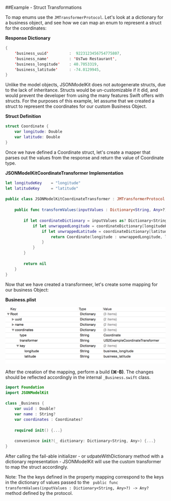 ##Example - Struct Transformations

To map enums use the `JMTransformerProtocol`. Let's look at a dictionary for a business object, and see how we can map an enum to represent a struct for the coordinates:

**Response Dictionary**

```swift
{
	'business_uuid'  	 	:  9223123456754775807,
	'business_name'  		: 'UsTwo Restaurant',
	'business_longitude'  	: 40.7053319,
	'business_latitude'   	: -74.0129945,
}
```

Unlike the model objects, JSONModelKit does not autogenerate structs, due to the lack of inheritance. Structs would be un-customizable if it did, and would prevent the developer from using the many features Swift offers with structs. For the purposes of this example, let assume that we created a struct to represent the coordinates for our custom Business Object.

**Struct Definition**

```swift
struct Coordinate {
  	var longitude: Double
   	var latitude: Double
}
```

Once we have defined a Coordinate struct, let's create a mapper that parses out the values from the response and return the value of Coordinate type.

**JSONModelKitCoordinateTransformer Implementation**

```swift
let longitudeKey    = "longitude"
let latitudeKey     = "latitude"

public class JSONModelKitCoordinateTransformer : JMTransformerProtocol {

    public func transformValues(inputValues : Dictionary<String, Any>?) -> Any? {

        if let coordinateDictionary = inputValues as? Dictionary<String, Double> {
            if let unwrappedLongitude = coordinateDictionary[longitudeKey] {
                if let unwrappedLatitude = coordinateDictionary[latitudeKey] {
                    return Coordinate(longitude : unwrappedLongitude, latitude : unwrappedLatitude)
                }
            }
        }

        return nil
    }
}
```

Now that we have created a transformeer, let's create some mapping for our business Object:

**Business.plist**
<br/>

![alt tag](/documentation/readme_assets/struct_example_plist.png?raw=true)
<br/>

After the creation of the mapping, perform a build **(⌘-B)**. The changes should be reflected accordingly in the internal `_Business.swift` class.


```swift
import Foundation
import JSONModelKit

class _Business {
	var uuid : Double?
	var name : String?
	var coordinates : Coordinates?

 	required init() {...}

 	convenience init?(_ dictionary: Dictionary<String, Any>) {...}
}
```

After calling the fail-able initializer - or udpateWithDictionary method with a dictionary representation - JSONModelKit will use the custom transformer to map the struct accordingly.

Note: The the keys defined in the property mapping correspond to the keys in the dictionary of values passed to the ` public func transformValues(inputValues : Dictionary<String, Any>?) -> Any?` method defined by the protocol.
